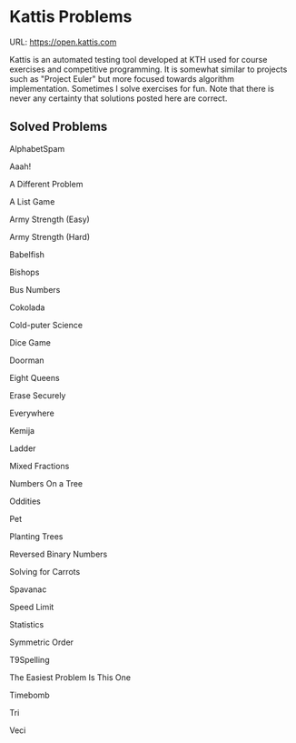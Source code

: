 Kattis Problems
============
URL: https://open.kattis.com

Kattis is an automated testing tool developed at KTH used for course exercises and competitive programming. It is somewhat similar to projects such as "Project Euler" but more focused towards algorithm implementation. Sometimes I solve exercises for fun. Note that there is never any certainty that solutions posted here are correct.

Solved Problems
----

AlphabetSpam

Aaah!

A Different Problem

A List Game

Army Strength (Easy)

Army Strength (Hard)

Babelfish

Bishops

Bus Numbers

Cokolada

Cold-puter Science

Dice Game

Doorman

Eight Queens

Erase Securely

Everywhere

Kemija

Ladder

Mixed Fractions

Numbers On a Tree

Oddities

Pet

Planting Trees

Reversed Binary Numbers

Solving for Carrots

Spavanac

Speed Limit

Statistics

Symmetric Order

T9Spelling

The Easiest Problem Is This One

Timebomb

Tri

Veci
